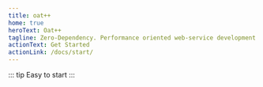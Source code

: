 ```yaml
---
title: oat++
home: true
heroText: Oat++
tagline: Zero-Dependency. Performance oriented web-service development framework. Organic. Pure C++.
actionText: Get Started
actionLink: /docs/start/
---
```

::: tip
Easy to start
:::

<seo/>